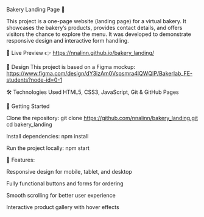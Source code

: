 Bakery Landing Page 🍰

This project is a one-page website (landing page) for a virtual bakery. It showcases the bakery’s products, provides contact details, and offers visitors the chance to explore the menu. It was developed to demonstrate responsive design and interactive form handling.

🔗 Live Preview 👉 https://nnalinn.github.io/bakery_landing/

🎨 Design
This project is based on a Figma mockup: https://www.figma.com/design/dY3izAm0Vspsmra4lQWQIP/Bakerlab_FE-students?node-id=0-1

🛠️ Technologies Used
HTML5, CSS3, JavaScript, Git & GitHub Pages

🚀 Getting Started

Clone the repository: git clone https://github.com/nnalinn/bakery_landing.git cd bakery_landing

Install dependencies: npm install

Run the project locally: npm start


🌟 Features:

Responsive design for mobile, tablet, and desktop

Fully functional buttons and forms for ordering

Smooth scrolling for better user experience

Interactive product gallery with hover effects